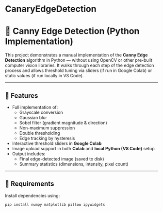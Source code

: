 # CanaryEdgeDetection
# 🧠 Canny Edge Detection (Python Implementation)

This project demonstrates a manual implementation of the **Canny Edge Detection** algorithm in Python — without using OpenCV or other pre-built computer vision libraries. It walks through each step of the edge detection process and allows threshold tuning via sliders (if run in Google Colab) or static values (if run locally in VS Code).

---

## 📌 Features

- Full implementation of:
  - Grayscale conversion
  - Gaussian blur
  - Sobel filter (gradient magnitude & direction)
  - Non-maximum suppression
  - Double thresholding
  - Edge tracking by hysteresis
- Interactive threshold sliders in **Google Colab**
- Image upload support in both **Colab** and **local Python (VS Code)** setup
- Output includes:
  - Final edge-detected image (saved to disk)
  - Summary statistics (dimensions, intensity, pixel count)

---

## 🔧 Requirements

Install dependencies using:

```bash
pip install numpy matplotlib pillow ipywidgets
